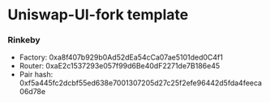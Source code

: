 # Uniswap-UI-fork template

### Rinkeby

- Factory: 0xa8f407b929b0Ad52dEa54cCa07ae5101ded0C4f1
- Router: 0xaE2c1537293e057f99d6Be40dF2271de7B186e45
- Pair hash: 0xf5a445fc2dcbf55ed638e7001307205d27c25f2efe96442d5fda4feeca06d78e
